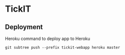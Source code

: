 # TickIT

## Deployment
Heroku command to deploy app to Heroku

```console
git subtree push --prefix tickit-webapp heroku master
```
